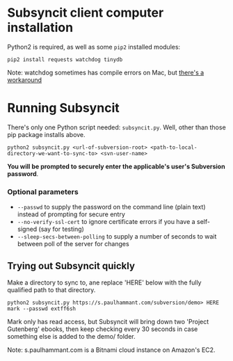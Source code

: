 # Subsyncit client computer installation

Python2 is required, as well as some `pip2` installed modules:

```
pip2 install requests watchdog tinydb
```

Note: watchdog sometimes has compile errors on Mac, but [there's a workaround](https://github.com/gorakhargosh/watchdog/issues/422)

# Running Subsyncit

There's only one Python script needed: `subsyncit.py`. Well, other than those pip package installs above.

```
python2 subsyncit.py <url-of-subversion-root> <path-to-local-directory-we-want-to-sync-to> <svn-user-name>
```

**You will be prompted to securely enter the applicable's user's Subversion password**.

### Optional parameters

* `--passwd` to supply the password on the command line (plain text) instead of prompting for secure entry
* `--no-verify-ssl-cert` to ignore certificate errors if you have a self-signed (say for testing)
* `--sleep-secs-between-polling` to supply a number of seconds to wait between poll of the server for changes

## Trying out Subsyncit quickly

Make a directory to sync to, ane replace 'HERE' below with the fully qualified path to that directory.

```
python2 subsyncit.py https://s.paulhammant.com/subversion/demo> HERE mark --passwd extff6sh
```

Mark only has read access, but Subsyncit will bring down two 'Project Gutenberg' ebooks, then keep checking every 30 seconds in case
something else is added to the demo/ folder.

Note: s.paulhammant.com is a Bitnami cloud instance on Amazon's EC2.